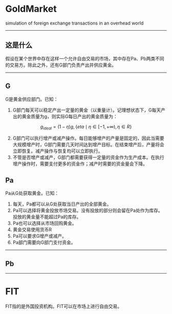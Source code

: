 # GoldMarket

simulation of foreign exchange transactions in an overhead world

---

## 这是什么

假设在某个世界中存在这样一个允许自由交易的市场，其中存在Pa、Pb两类不同的交易方。除此之外，还有G部门负责产出并供应黄金。

---

## G

G是黄金供应部门。已知：

1. G部门每天可以稳定产出一定量的黄金（以重量计）。记理想状态下，G每天产出的黄金质量为g，则实际G每日产出的黄金质量为：

$$
g_{ideal} = (1-\eta)g, \{eta\mid\eta\in[-1,+\infty),\eta\in R\}
$$

2. G部门可以执行增产或减产操作。每日能够增产的产量是固定的，因此当需要大规模增产时，G部门需要几天时间达到增产目标。在结束增产后，产量将会立即恢复。减产操作与恢复均可以立即执行。
3. 不管是否增产或减产，G部门都需要获得一定量的资金作为生产成本。在执行增产操作时，需要支付更多的资金作；减产时需要的资金量会下降。

## Pa

Pa从G处获取黄金。已知：

1. 每天，Pa都可以从G处获取当日产出的全部黄金。
2. Pa可以选择将黄金投放市场交易。没有投放的部分则会留在Pa处作为库存。投放的黄金量不能超过Pa的库存。
3. Pa也可以选择从市场回购黄金。
4. 黄金交易使用货币R
5. Pa可以要求G增产或减产。
6. Pa部门需要向G部门支付资金。

---

## Pb

---

# FIT

FIT指的是外国投资机构。FIT可以在市场上进行自由交易。
